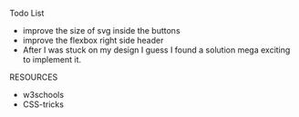 Todo List

- improve the size of svg inside the buttons
- improve the flexbox right side header
- After I was stuck on my design I guess I found a solution mega exciting to implement it.

RESOURCES

- w3schools
- CSS-tricks
